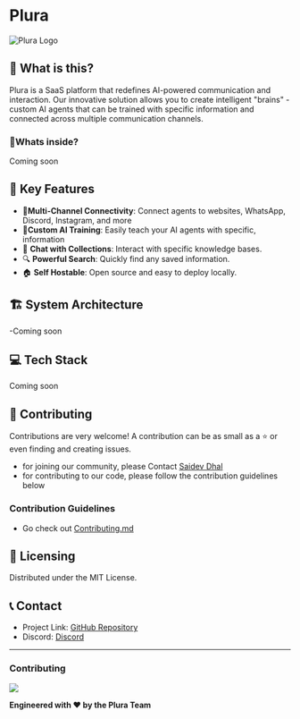 # Plura

![Plura Logo](/apps/www/public/images/plura-logo.png)

## 👀 What is this?

Plura is a SaaS platform that redefines AI-powered communication and interaction. Our innovative solution allows you to create intelligent "brains" - custom AI agents that can be trained with specific information and connected across multiple communication channels.

### 🫣Whats inside?
  Coming soon 

## 🔑 Key Features
- 🔗**Multi-Channel Connectivity**: Connect agents to websites, WhatsApp, Discord, Instagram, and more
- 🧠**Custom AI Training**: Easily teach your AI agents with specific, information
- 💬 **Chat with Collections**: Interact with specific knowledge bases.
- 🔍 **Powerful Search**: Quickly find any saved information.
- 🏠 **Self Hostable**: Open source and easy to deploy locally.


## 🏗 System Architecture

-Coming soon

## 💻 Tech Stack

Coming soon 

## 🤝 Contributing
Contributions are very welcome! A contribution can be as small as a ⭐ or even finding and creating issues.

- for joining our community, please Contact [Saidev Dhal](https://github.com/Skidgod4444/)
- for contributing to our code, please follow the contribution guidelines below

### Contribution Guidelines 
- Go check out [Contributing.md](https://github.com/SkidGod4444/plura/blob/main/CONTRIBUTING.md)


## 📄 Licensing

Distributed under the MIT License.

## 📞 Contact

- Project Link: [GitHub Repository](https://github.com/Skidgod4444/plura)
- Discord: [Discord](https://discord.gg/plura)
---

### Contributing

<a href="https://github.com/SkidGod4444/plura/graphs/contributors">
  <img src="https://contrib.rocks/image?repo=SkidGod4444/plura" />
</a>

**Engineered with ❤️ by the Plura Team**
